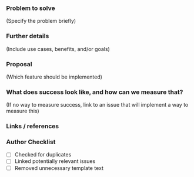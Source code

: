 ### Problem to solve

(Specify the problem briefly)

### Further details

(Include use cases, benefits, and/or goals)

### Proposal

(Which feature should be implemented)

### What does success look like, and how can we measure that?

(If no way to measure success, link to an issue that will implement a way to measure this)

### Links / references


### Author Checklist

- [ ] Checked for duplicates
- [ ] Linked potentially relevant issues
- [ ] Removed unnecessary template text

<!--- Do not change anything below this line --->
